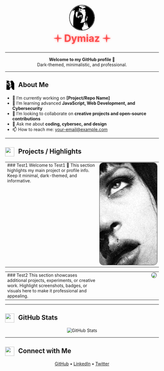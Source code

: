<p align="center">
  <img src="assets/images/circlepfp.png" width="80" height="80" style="border-radius:50%; border:2px solid #333; filter:grayscale(100%);">
  <br>
  <span style="color:#ff4b4b; text-shadow:0 0 6px rgba(255,75,75,0.6); font-weight:bold; font-size:2rem;">🟈 Dymiaz 🟈</span>
</p>

---

<p align="center">
  <strong>Welcome to my GitHub profile 👋</strong><br>
  Dark-themed, minimalistic, and professional.
</p>

---

## <img src="assets/images/pfp.jpg" width="30" height="30" style="vertical-align:middle; margin-right:8px;"> About Me

- 🔭 I’m currently working on **[Project/Repo Name]**  
- 🌱 I’m learning advanced **JavaScript, Web Development, and Cybersecurity**  
- 👯 I’m looking to collaborate on **creative projects and open-source contributions**  
- 💬 Ask me about **coding, cybersec, and design**  
- 📫 How to reach me: [your-email@example.com](mailto:your-email@example.com)

---

## <img src="assets/icons/projects.png" width="30" height="30" style="vertical-align:middle; margin-right:8px;"> Projects / Highlights

<table>
<tr>
<td valign="top" width="60%">
### Test1
Welcome to Test1 👋  
This section highlights my main project or profile info.  
Keep it minimal, dark-themed, and informative.
</td>
<td valign="top" width="40%" align="right">
<img src="assets/images/side1.jpg" width="250" style="border-radius:12px; border:1px solid #333;">
</td>
</tr>
</table>

<table>
<tr>
<td valign="top" width="60%">
### Test2
This section showcases additional projects, experiments, or creative work.  
Highlight screenshots, badges, or visuals here to make it professional and appealing.
</td>
<td valign="top" width="40%" align="right">
<img src="YOUR_RIGHT_IMAGE_2_URL_HERE" width="250" style="border-radius:12px; border:1px solid #333;">
</td>
</tr>
</table>

---

## <img src="assets/icons/stats.png" width="30" height="30" style="vertical-align:middle; margin-right:8px;"> GitHub Stats
<p align="center">
  <img src="https://github-readme-stats.vercel.app/api?username=Dymiaz&show_icons=true&theme=dark&hide_border=true&count_private=true" alt="GitHub Stats" />
</p>

---

## <img src="assets/icons/connect.png" width="30" height="30" style="vertical-align:middle; margin-right:8px;"> Connect with Me
<p align="center">
  <a href="https://github.com/Dymiaz" target="_blank">GitHub</a> •
  <a href="https://linkedin.com/in/YOUR_LINKEDIN" target="_blank">LinkedIn</a> •
  <a href="https://twitter.com/YOUR_TWITTER" target="_blank">Twitter</a>
</p>

